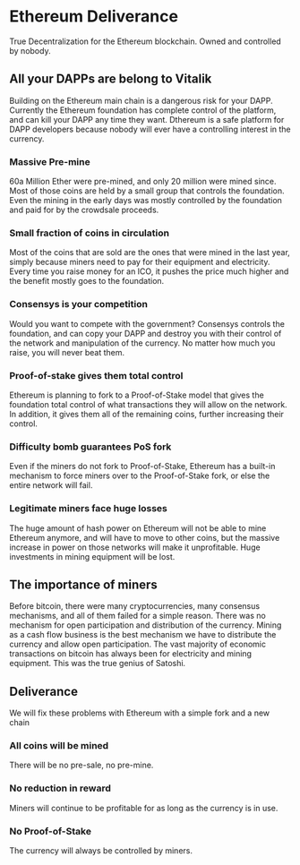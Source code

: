 # Ethereum Deliverance
True Decentralization for the Ethereum blockchain. Owned and controlled by nobody.

## All your DAPPs are belong to Vitalik
Building on the Ethereum main chain is a dangerous risk for your DAPP. Currently the Ethereum foundation has complete control of the platform, and can kill your DAPP any time they want. Dthereum is a safe platform for DAPP developers because nobody will ever have a controlling interest in the currency.

### Massive Pre-mine
60a Million Ether were pre-mined, and only 20 million were mined since. Most of those coins are held by a small group that controls the foundation. Even the mining in the early days was mostly controlled by the foundation and paid for by the crowdsale proceeds.

### Small fraction of coins in circulation
Most of the coins that are sold are the ones that were mined in the last year, simply because miners need to pay for their equipment and electricity. Every time you raise money for an ICO, it pushes the price much higher and the benefit mostly goes to the foundation.

### Consensys is your competition
Would you want to compete with the government? Consensys controls the foundation, and can copy your DAPP and destroy you with their control of the network and manipulation of the currency. No matter how much you raise, you will never beat them.

### Proof-of-stake gives them total control
Ethereum is planning to fork to a Proof-of-Stake model that gives the foundation total control of what transactions they will allow on the network. In addition, it gives them all of the remaining coins, further increasing their control.

### Difficulty bomb guarantees PoS fork
Even if the miners do not fork to Proof-of-Stake, Ethereum has a built-in mechanism to force miners over to the Proof-of-Stake fork, or else the entire network will fail.

### Legitimate miners face huge losses
The huge amount of hash power on Ethereum will not be able to mine Ethereum anymore, and will have to move to other coins, but the massive increase in power on those networks will make it unprofitable. Huge investments in mining equipment will be lost.

## The importance of miners
Before bitcoin, there were many cryptocurrencies, many consensus mechanisms, and all of them failed for a simple reason. There was no mechanism for open participation and distribution of the currency. Mining as a cash flow business is the best mechanism we have to distribute the currency and allow open participation. The vast majority of economic transactions on bitcoin has always been for electricity and mining equipment. This was the true genius of Satoshi. 

## Deliverance
We will fix these problems with Ethereum with a simple fork and a new chain

### All coins will be mined
There will be no pre-sale, no pre-mine.

### No reduction in reward
Miners will continue to be profitable for as long as the currency is in use.

### No Proof-of-Stake
The currency will always be controlled by miners. 

